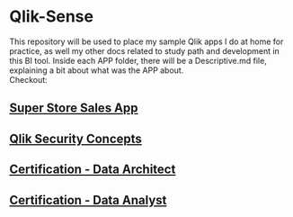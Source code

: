 # Qlik-Sense
This repository will be used to place my sample Qlik apps I do at home for practice, as well my other docs related to study path and development in this BI tool. 
Inside each APP folder, there will be a Descriptive.md file, explaining a bit about what was the APP about.  
Checkout:

## [Super Store Sales App](https://github.com/cassiobolba/Qlik-Sense/tree/master/APP%20-%20Super%20Store%20Sales%20Report)

## [Qlik Security Concepts](https://github.com/cassiobolba/Qlik-Sense/blob/master/Security-Architecture/Readme.md)

## [Certification - Data Architect](https://github.com/cassiobolba/Qlik-Sense/blob/master/Certification%20-%20Data%20Architect.md)

## [Certification - Data Analyst](https://github.com/cassiobolba/Qlik-Sense/blob/master/Certification%20-%20Data%20Analyst.md)